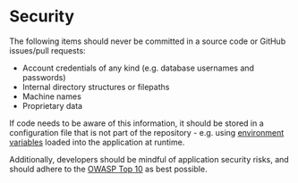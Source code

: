 # Security


The following items should never be committed in a source code or GitHub issues/pull requests:

- Account credentials of any kind (e.g. database usernames and passwords)
- Internal directory structures or filepaths
- Machine names
- Proprietary data

If code needs to be aware of this information, it should be stored in a configuration file that is 
not part of the repository - e.g. using [environment variables](https://12factor.net/config) loaded
into the application at runtime.

Additionally, developers should be mindful of application security risks, and should adhere to 
the [OWASP Top 10](https://www.owasp.org/images/7/72/OWASP_Top_10-2017_%28en%29.pdf.pdf) as best 
possible.

